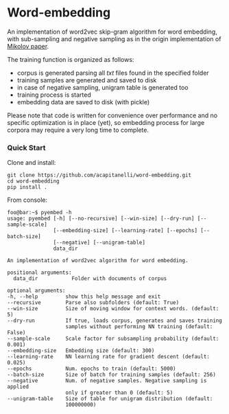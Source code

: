 # Word-embedding

An implementation of word2vec skip-gram algorithm for word embedding, with sub-sampling and negative sampling as in the origin implementation of [Mikolov paper](https://arxiv.org/abs/1301.3781).

The training function is organized as follows:
- corpus is generated parsing all *txt* files found in the specified folder
- training samples are generated and saved to disk
- in case of negative sampling, unigram table is generated too
- training process is started
- embedding data are saved to disk (with pickle)

Please note that code is written for convenience over performance and no specific optimization is in place (yet), so embedding process for large corpora may require a very long time to complete.

### Quick Start

Clone and install:

```console
git clone https://github.com/acapitanelli/word-embedding.git
cd word-embedding
pip install .
```

From console:

```console
foo@bar:~$ pyembed -h
usage: pyembed [-h] [--no-recursive] [--win-size] [--dry-run] [--sample-scale]
               [--embedding-size] [--learning-rate] [--epochs] [--batch-size]
               [--negative] [--unigram-table]
               data_dir

An implementation of word2vec algorithm for word embedding.

positional arguments:
  data_dir           Folder with documents of corpus

optional arguments:
-h, --help         show this help message and exit
--recursive        Parse also subfolders (default: True)
--win-size         Size of moving window for context words. (default: 5)
--dry-run          If true, loads corpus, generates and saves training
                   samples without performing NN training (default: False)
--sample-scale     Scale factor for subsampling probability (default: 0.001)
--embedding-size   Embedding size (default: 300)
--learning-rate    NN learning rate for gradient descent (default: 0.025)
--epochs           Num. epochs to train (default: 5000)
--batch-size       Size of batch for training samples (default: 256)
--negative         Num. of negative samples. Negative sampling is applied
                   only if greater than 0 (default: 5)
--unigram-table    Size of table for unigram distribution (default:
                   100000000)
```
